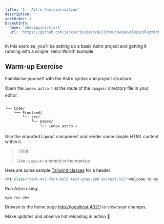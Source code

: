 ```yaml
---
title: '1 - Astro Familiarisation'
description: ''
sortOrder: 1
branchInfo:
  name: 'checkpoint/start'
  url: 'https://github.com/jacksorjacksor/BuildYourOwnDeveloperBlogWithUmbraco15AndAstro/tree/checkpoint/start'
---
```


In this exercise, you'll be setting up a basic Astro project and getting it running with a simple 'Hello World' example.

## Warm-up Exercise

Familiarise yourself with the Astro syntax and project structure.

Open the `index.astro` ⭐ at the route of the `/pages/` directory file in your editor.

```
.
└── Code/
    └── Frontend/
        └── src/
            └── pages/
                └── index.astro ⭐
```

Use the imported Layout component and render some simple HTML content within it.

> 💡Hint
>
> Use `<Layout>` element in the markup

Here are some sample [Tailwind classes](https://tailwindcss.com/docs/styling-with-utility-classes) for a header:

```html title = "./Code.Frontend/src/pages/index.astro"
<h1 class="text-4xl font-bold text-gray-900 sm:text-5xl">Welcome to my blog! 🚀</h1>
```

Run Astro using:

```bash title = "Code/Frontend"
npm run dev
```

Browse to the home page [http://localhost:4321/](http://localhost:4321/) to view your changes.

Make updates and observe hot reloading in action 🚀
